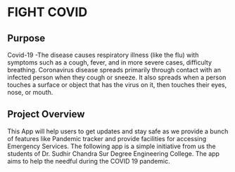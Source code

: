 # FIGHT COVID
## Purpose
Covid-19 -The disease causes respiratory illness (like the flu)
with symptoms such as a cough, fever, and in more severe
cases, difficulty breathing. Coronavirus disease spreads
primarily through contact with an infected person when they
cough or sneeze. It also spreads when a person touches a
surface or object that has the virus on it, then touches their
eyes, nose, or mouth.
## Project Overview
This App will help users to get updates and stay safe as we
provide a bunch of features like Pandemic tracker and provide
facilities for accessing Emergency Services.
The following app is a simple initiative from us the students of Dr.
Sudhir Chandra Sur Degree Engineering College. The app aims to help the needful during the
COVID 19 pandemic.
